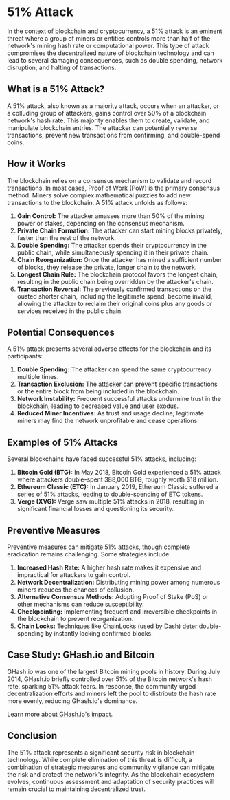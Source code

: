 # 51% Attack

In the context of blockchain and cryptocurrency, a 51% attack is an eminent threat where a group of miners or entities controls more than half of the network's mining hash rate or computational power. This type of attack compromises the decentralized nature of blockchain technology and can lead to several damaging consequences, such as double spending, network disruption, and halting of transactions.

## What is a 51% Attack?
A 51% attack, also known as a majority attack, occurs when an attacker, or a colluding group of attackers, gains control over 50% of a blockchain network's hash rate. This majority enables them to create, validate, and manipulate blockchain entries. The attacker can potentially reverse transactions, prevent new transactions from confirming, and double-spend coins.

## How it Works
The blockchain relies on a consensus mechanism to validate and record transactions. In most cases, Proof of Work (PoW) is the primary consensus method. Miners solve complex mathematical puzzles to add new transactions to the blockchain. A 51% attack unfolds as follows:

1. **Gain Control:** The attacker amasses more than 50% of the mining power or stakes, depending on the consensus mechanism.
2. **Private Chain Formation:** The attacker can start mining blocks privately, faster than the rest of the network.
3. **Double Spending:** The attacker spends their cryptocurrency in the public chain, while simultaneously spending it in their private chain.
4. **Chain Reorganization:** Once the attacker has mined a sufficient number of blocks, they release the private, longer chain to the network.
5. **Longest Chain Rule:** The blockchain protocol favors the longest chain, resulting in the public chain being overridden by the attacker's chain.
6. **Transaction Reversal:** The previously confirmed transactions on the ousted shorter chain, including the legitimate spend, become invalid, allowing the attacker to reclaim their original coins plus any goods or services received in the public chain.

## Potential Consequences
A 51% attack presents several adverse effects for the blockchain and its participants:

1. **Double Spending:** The attacker can spend the same cryptocurrency multiple times.
2. **Transaction Exclusion:** The attacker can prevent specific transactions or the entire block from being included in the blockchain.
3. **Network Instability:** Frequent successful attacks undermine trust in the blockchain, leading to decreased value and user exodus.
4. **Reduced Miner Incentives:** As trust and usage decline, legitimate miners may find the network unprofitable and cease operations.

## Examples of 51% Attacks
Several blockchains have faced successful 51% attacks, including:

1. **Bitcoin Gold (BTG):** In May 2018, Bitcoin Gold experienced a 51% attack where attackers double-spent 388,000 BTG, roughly worth $18 million.
2. **Ethereum Classic (ETC):** In January 2019, Ethereum Classic suffered a series of 51% attacks, leading to double-spending of ETC tokens.
3. **Verge (XVG):** Verge saw multiple 51% attacks in 2018, resulting in significant financial losses and questioning its security.

## Preventive Measures
Preventive measures can mitigate 51% attacks, though complete eradication remains challenging. Some strategies include:

1. **Increased Hash Rate:** A higher hash rate makes it expensive and impractical for attackers to gain control.
2. **Network Decentralization:** Distributing mining power among numerous miners reduces the chances of collusion.
3. **Alternative Consensus Methods:** Adopting Proof of Stake (PoS) or other mechanisms can reduce susceptibility.
4. **Checkpointing:** Implementing frequent and irreversible checkpoints in the blockchain to prevent reorganization.
5. **Chain Locks:** Techniques like ChainLocks (used by Dash) deter double-spending by instantly locking confirmed blocks.

## Case Study: GHash.io and Bitcoin
GHash.io was one of the largest Bitcoin mining pools in history. During July 2014, GHash.io briefly controlled over 51% of the Bitcoin network's hash rate, sparking 51% attack fears. In response, the community urged decentralization efforts and miners left the pool to distribute the hash rate more evenly, reducing GHash.io's dominance.

Learn more about [GHash.io's impact](https://www.cl.cam.ac.uk/~sjm217/papers/oakland14-ghash.pdf).

## Conclusion
The 51% attack represents a significant security risk in blockchain technology. While complete elimination of this threat is difficult, a combination of strategic measures and community vigilance can mitigate the risk and protect the network's integrity. As the blockchain ecosystem evolves, continuous assessment and adaptation of security practices will remain crucial to maintaining decentralized trust.